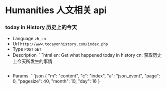 # Humanities 人文相关 api

### today in History 历史上的今天
* Language `zh_cn`
* Url `http://www.todayonhistory.com/index.php`
* Type `POST` `GET`
* Description
  ```html
    en: Get what happened today in history
    cn: 获取历史上今天所发生的事情
  ```
  
* Params 
  ```json
  {
    "m": "content",
    "c": "index",
    "a": "json_event",
    "page": 0,
    "pagesize": 40,
    "month": 10,
    "day": 16
  }
  ```
